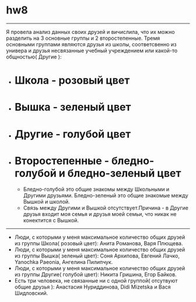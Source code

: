 # hw8
*********** 
Я провела анализ данных своих друзей и вичислила, что их можно разделить на 3 основные группы и 2 второстепенные.
Тремя основными группами являются друзья из школы, соответсвенно из универа и друзья несвязанные учебный учреждением или какой-то общностью( Другие ):
-  # Школа - розовый цвет 
-  # Вышка - зеленый цвет
-  # Другие - голубой цвет
-  # Второстепенные - бледно-голубой и бледно-зеленый цвет
    - Бледно-голубой это общие знакомы между Школьными и Другими друзьями. Бледно-зеленый это общие знакомые между Вышкой и школой.
    - Связь между Другими и Вышкой отсутствует.Причина - в Другие друзья входит моя семья и друзья моей семьи, что никак не конектится с Вышкой.
*********
- Люди, с которыми у меня максимальное количество общих друзей из группы Школа( розовый цвет): Анита Романова, Варя Плющева.
- Люди, с которыми у меня максимальное количество общих друзей из группы Вышка( зеленый цвет): Соня Архипова, Евгений Лачко, Yanochka Paeonia, Ангелина Пилипчук.
- Люди, с которыми у меня максимальное количество общих друзей из группы Другие( голубой цвет): Никита Гришина, Егор Байков.
- Есть три человека, не связанные ни с одной группой( отсутвуют общие друзья ): Анастасия Нуриддинова, Didi Mizetska и Вася Шидловский.
